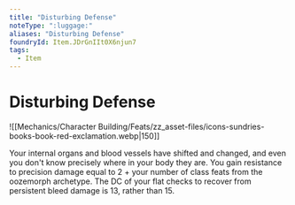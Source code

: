 ```yaml
---
title: "Disturbing Defense"
noteType: ":luggage:"
aliases: "Disturbing Defense"
foundryId: Item.JDrGnIIt0X6njun7
tags:
  - Item
---
```


# Disturbing Defense
![[Mechanics/Character Building/Feats/zz_asset-files/icons-sundries-books-book-red-exclamation.webp|150]]

Your internal organs and blood vessels have shifted and changed, and even you don't know precisely where in your body they are. You gain resistance to precision damage equal to 2 + your number of class feats from the oozemorph archetype. The DC of your flat checks to recover from persistent bleed damage is 13, rather than 15.
